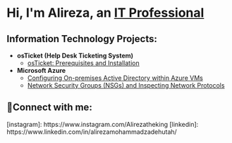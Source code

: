 <h1>Hi, I'm Alireza, an <a href="https://linkedin.com/in/AlirezaMohammadzadeh">IT Professional</a></h1>

<h2> Information Technology Projects:</h2>

- <b>osTicket (Help Desk Ticketing System)</b>
  - [osTicket: Prerequisites and Installation](https://github.com/amoh2487/osticket-prereqs)
- <b>Microsoft Azure</b>
  - [Configuring On-premises Active Directory within Azure VMs](https://github.com/amoh2487/configure-ad)
  - [Network Security Groups (NSGs) and Inspecting Network Protocols](https://github.com/joshmadakorcc/azure-network-protocols)


<h2>🤳Connect with me:</h2>
[instagram]: https://www.instagram.com/Alirezatheking
[linkedin]: https://www.linkedin.com/in/alirezamohammadzadehutah/







